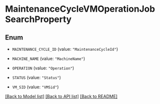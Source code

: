 # MaintenanceCycleVMOperationJobSearchProperty

## Enum


* `MAINTENANCE_CYCLE_ID` (value: `"MaintenanceCycleId"`)

* `MACHINE_NAME` (value: `"MachineName"`)

* `OPERATION` (value: `"Operation"`)

* `STATUS` (value: `"Status"`)

* `VM_SID` (value: `"VMSid"`)


[[Back to Model list]](../README.md#documentation-for-models) [[Back to API list]](../README.md#documentation-for-api-endpoints) [[Back to README]](../README.md)


